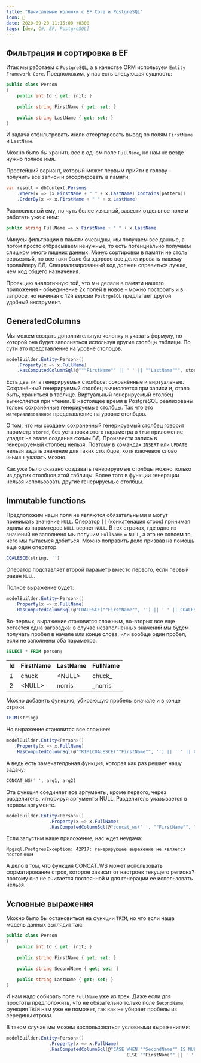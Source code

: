 ```yaml
---
title: "Вычисляемые колонки с EF Core и PostgreSQL"
icon: 🧮
date: 2020-09-20 11:15:00 +0300
tags: [dev, C#, EF, PostgreSQL]
---
```


## Фильтрация и сортировка в EF

Итак мы работаем с `PostgreSQL`, а в качестве ORM используем `Entity Framework Core`. Предположим, у нас есть следующая сущность:

```csharp
public class Person
{
    public int Id { get; init; }

    public string FirstName { get; set; }

    public string LastName { get; set; }
}
```

И задача отфильтровать и/или отсортировать вывод по полям `FirstName` и `LastName`.

Можно было бы хранить все в одном поле `FullName`, но нам не везде нужно полное имя.

Простейший вариант, который может первым прийти в голову - получить все записи и отсортировать в памяти:

```csharp
var result = dbContext.Persons
    .Where(x => (x.FirstName + " " + x.LastName).Contains(pattern))
    .OrderBy(x => x.FirstName + " " + x.LastName)
```

Равносильный ему, но чуть более изящный, завести отдельное поле и работать уже с ним:

```csharp
public string FullName => x.FirstName + " " + x.LastName
```

Минусы фильтрации в памяти очевидны, мы получаем все данные, а потом просто отбрасываем ненужные, то есть потенциально получаем слишком много лишних данных. Минус сортировки в памяти не столь серъезный, но все таки было бы здорово все делегировать нашему провайлеру БД. Специализированный код должен справиться лучше, чем код общего назначения.

Проекцию аналогичную той, что мы делали в памяти нашего приложения - объединение 2х полей в новое - можно построить и в запросе, но начиная с 12й версии `PostrgeSQL` предлагает другой удобный инструмент.

## GeneratedColumns

Мы можем создать дополнительную колонку и указать формулу, по которой она будет заполняться используя другие столбцы таблицы. По сути это представление на уровне столбцов.

```csharp
modelBuilder.Entity<Person>()
    .Property(x => x.FullName)
    .HasComputedColumnSql(@"""FirstName"" || ' ' || ""LastName""", stored: true);
```

Есть два типа генерируемых столбцов: сохранённые и виртуальные. Сохранённый генерируемый столбец вычисляется при записи и, стало быть, храниться в таблице. Виртуальный генерируемый столбец вычисляется при чтении. В настоящее время в PostgreSQL реализованы только сохранённые генерируемые столбцы. Так что это `материализованное` представление на уровне столбцов.

О том, что мы создаем сохраненный генерируемый столбец говорит параметр `stored`, без установки этого параметра в `true` приложение упадет на этапе создания схемы БД.
Произвести запись в генерируемый столбец нельзя. Поэтому в командах `INSERT` или `UPDATE` нельзя задать значение для таких столбцов, хотя ключевое слово `DEFAULT` указать можно.

Как уже было сказано создавать генерируемые столбцы можно только из других столбцов этой таблицы. Более того в функции генерации нельзя использовать другие генерируемые столбцы.

## Immutable functions

Предположим наши поля не являются обязательными и могут принимать значение `NULL`. Оператор `||` (конкатенация строк) принимая одним из парамтеров `NULL` вернет `NULL`. В тех строках, где одно из значений не заполнено мы получим `FullName` = `NULL`, а это не совсем то, чего мы пытаемся добиться. Можно поправить дело призвав на помощь еще один оператор:

```sql
COALESCE(string, '')
```

Оператор подставляет второй параметр вместо первого, если первый равен `NULL`.

Полное выражение будет:

```csharp
modelBuilder.Entity<Person>()
   .Property(x => x.FullName)
   .HasComputedColumnSql(@"COALESCE(""FirstName"", '') || ' ' || COALESCE(""LastName"", '')", stored: true);
```

Во-первых, выражение становится сложным, во-вторых все еще остается одна загвоздка: в случае незаполненных значений мы будем получать пробел в начале или конце слова, или вообще один пробел, если не заполнены оба параметра.

```sql
SELECT * FROM person;
```

| Id  | FirstName | LastName | FullName |
| --- | --------- | -------- | -------- |
| 1   | chuck     | \<NULL\> | chuck\_  |
| 2   | \<NULL\>  | norris   | \_norris |

Можно добавить функцию, убирающую пробелы вначале и в конце строки.

```sql
TRIM(string)
```

Но выражение становится все сложнее:

```csharp
modelBuilder.Entity<Person>()
   .Property(x => x.FullName)
   .HasComputedColumnSql(@"TRIM(COALESCE(""FirstName"", '') || ' ' || COALESCE(""LastName"", ''))", stored: true);
```

А ведь есть замечателдьная функция, которая как раз решает нашу задачу:

```sql
CONCAT_WS(' ', arg1, arg2)
```

Эта функция соединяет все аргументы, кроме первого, через разделитель, игнорируя аргументы NULL. Разделитель указывается в первом аргументе.

```csharp
modelBuilder.Entity<Person>()
                .Property(x => x.FullName)
                .HasComputedColumnSql(@"concat_ws(' ', ""FirstName"", ""LastName"")", stored: true);
```

Если запустим наше приложение, нас ждет неудача:

```
Npgsql.PostgresException: 42P17: генерирующее выражение не является постоянным
```

А дело в том, что функция CONCAT_WS может использовать форматирование строк, которое зависит от настроек текущего региона? поэтому она не считается постоянной и для генерации ее использовать нельзя.

## Условные выражения

Можно было бы остановиться на функции `TRIM`, но что если наша модель данных выглядит так:

```csharp
public class Person
{
    public int Id { get; init; }

    public string FirstName { get; set; }

    public string SecondName { get; set; }

    public string LastName { get; set; }
}
```

И нам надо собирать поле `FullName` уже из трех. Даже если для простоты предположить, что не обязательно только поле `SecondName`, функция `TRIM` нам уже не поможет, так как не убирает пробелы из середины строки.

В таком случае мы можем воспользоваться условными выражениями:

```csharp
modelBuilder.Entity<Person>()
                .Property(x => x.FullName)
                .HasComputedColumnSql(@"CASE WHEN ""SecondName"" IS NULL THEN ""FirstName"" || ' ' || ""LastName""
                                             ELSE ""FirstName"" || ' ' || ""SecondName"" || ' ' || ""LastName"" END", stored: true);
```
